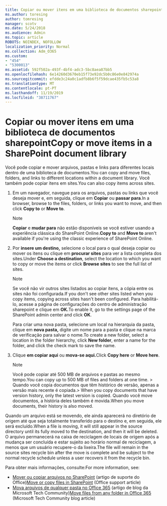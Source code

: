 ```yaml
---
title: Copiar ou mover itens em uma biblioteca de documentos sharepoint
ms.author: toresing
author: tomresing
manager: scotv
ms.date: 5/24/2018
ms.audience: Admin
ms.topic: article
ROBOTS: NOINDEX, NOFOLLOW
localization_priority: Normal
ms.collection: Adm_O365
ms.custom:
- "454"
- "5300013"
ms.assetid: 592f502a-493f-4bf4-adc3-5bc8aea87bb5
ms.openlocfilehash: 6e14260d3670eb15f73e92dc5b0c86e0e842974a
ms.sourcegitcommit: efdde3c24a0c1adfb8b6f5f59dcae435fb5c53a8
ms.translationtype: MT
ms.contentlocale: pt-PT
ms.lasthandoff: 11/19/2019
ms.locfileid: "38711767"
---
```

# <a name="copy-or-move-items-in-a-sharepoint-document-library"></a><span data-ttu-id="d4737-102">Copiar ou mover itens em uma biblioteca de documentos sharepoint</span><span class="sxs-lookup"><span data-stu-id="d4737-102">Copy or move items in a SharePoint document library</span></span>

<span data-ttu-id="d4737-103">Você pode copiar e mover arquivos, pastas e links para diferentes locais dentro de uma biblioteca de documentos.</span><span class="sxs-lookup"><span data-stu-id="d4737-103">You can copy and move files, folders, and links to different locations within a document library.</span></span> <span data-ttu-id="d4737-104">Você também pode copiar itens em sites.</span><span class="sxs-lookup"><span data-stu-id="d4737-104">You can also copy items across sites.</span></span> 
  
1. <span data-ttu-id="d4737-105">Em um navegador, navegue para os arquivos, pastas ou links que você deseja mover e, em seguida, clique em **Copiar** ou **passar para**.</span><span class="sxs-lookup"><span data-stu-id="d4737-105">In a browser, browse to the files, folders, or links you want to move, and then click **Copy to** or **Move to**.</span></span>

    > [!NOTE]
    > <span data-ttu-id="d4737-106">**Copiar** e **mudar para** não estão disponíveis se você estiver usando a experiência clássica do SharePoint Online.</span><span class="sxs-lookup"><span data-stu-id="d4737-106">**Copy to** and **Move to** aren't available if you're using the classic experience of SharePoint Online.</span></span>
  
2. <span data-ttu-id="d4737-107">Por **insere um destino,** selecione o local para o qual deseja copiar ou mover os itens ou clique em **procurar sites** para ver a lista completa dos sites.</span><span class="sxs-lookup"><span data-stu-id="d4737-107">Under **Choose a destination**, select the location to which you want to copy or move the items or click **Browse sites** to see the full list of sites.</span></span>

    > [!NOTE]
    > <span data-ttu-id="d4737-108">Se você não vir outros sites listados ao copiar itens, a cópia entre os sites não foi configurada.</span><span class="sxs-lookup"><span data-stu-id="d4737-108">If you don't see other sites listed when you copy items, copying across sites hasn't been configured.</span></span> <span data-ttu-id="d4737-109">Para habilitá-lo, acesse a página de configurações do centro de administração sharepoint e clique em **OK.**</span><span class="sxs-lookup"><span data-stu-id="d4737-109">To enable it, go to the settings page of the SharePoint admin center and click **OK**.</span></span>
  
    <span data-ttu-id="d4737-110">Para criar uma nova pasta, selecione um local na hierarquia da pasta, clique em **nova pasta,** digite um nome para a pasta e clique na marca de verificação para salvar o nome.</span><span class="sxs-lookup"><span data-stu-id="d4737-110">To create a new folder, select a location in the folder hierarchy, click **New folder**, enter a name for the folder, and click the check mark to save the name.</span></span>

3. <span data-ttu-id="d4737-111">Clique **em copiar aqui** ou **mova-se aqui.**</span><span class="sxs-lookup"><span data-stu-id="d4737-111">Click **Copy here** or **Move here**.</span></span>

    > [!NOTE]
    > <span data-ttu-id="d4737-112">Você pode copiar até 500 MB de arquivos e pastas ao mesmo tempo.</span><span class="sxs-lookup"><span data-stu-id="d4737-112">You can copy up to 500 MB of files and folders at one time.</span></span> <span data-ttu-id="d4737-113">> Quando você copia documentos que têm histórico de versão, apenas a versão mais recente é copiada.</span><span class="sxs-lookup"><span data-stu-id="d4737-113">>  When you copy documents that have version history, only the latest version is copied.</span></span> <span data-ttu-id="d4737-114">Quando você move documentos, a história deles também é movida.</span><span class="sxs-lookup"><span data-stu-id="d4737-114">When you move documents, their history is also moved.</span></span>
  
 <span data-ttu-id="d4737-115">Quando um arquivo está se movendo, ele ainda aparecerá no diretório de origem até que seja totalmente transferido para o destino e, em seguida, ele será excluído.</span><span class="sxs-lookup"><span data-stu-id="d4737-115">When a file is moving, it will still appear in the source directory until its fully moved to the destination, and then it will be deleted.</span></span> <span data-ttu-id="d4737-116">O arquivo permanecerá na caixa de reciclagem de locais de origem após a mudança ser concluída e estar sujeito ao horário normal de reciclagem, a menos que um usuário recupere-o da lixeira.</span><span class="sxs-lookup"><span data-stu-id="d4737-116">The file will remain in the source sites recycle bin after the move is complete and be subject to the normal recycle schedule unless a user recovers it from the recycle bin.</span></span>

<span data-ttu-id="d4737-117">Para obter mais informações, consulte:</span><span class="sxs-lookup"><span data-stu-id="d4737-117">For more information, see:</span></span>

 - <span data-ttu-id="d4737-118">[Mover ou copiar arquivos no SharePoint](https://support.office.com/article/move-or-copy-files-in-sharepoint-00e2f483-4df3-46be-a861-1f5f0c1a87bc) (artigo de suporte do Office)</span><span class="sxs-lookup"><span data-stu-id="d4737-118">[Move or copy files in SharePoint](https://support.office.com/article/move-or-copy-files-in-sharepoint-00e2f483-4df3-46be-a861-1f5f0c1a87bc) (Office support article)</span></span>
 - <span data-ttu-id="d4737-119">[Mova arquivos de qualquer pasta no Office 365](https://techcommunity.microsoft.com/t5/Microsoft-SharePoint-Blog/Now-move-files-anywhere-in-Office-365-SharePoint-and-OneDrive/ba-p/146973) (artigo de blog da Microsoft Tech Community)</span><span class="sxs-lookup"><span data-stu-id="d4737-119">[Move files from any folder in Office 365](https://techcommunity.microsoft.com/t5/Microsoft-SharePoint-Blog/Now-move-files-anywhere-in-Office-365-SharePoint-and-OneDrive/ba-p/146973) (Microsoft Tech Community blog article)</span></span>  